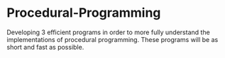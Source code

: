 # Procedural-Programming
Developing 3 efficient programs in order to more fully understand the implementations of procedural programming. These programs will be as short and fast as possible.
